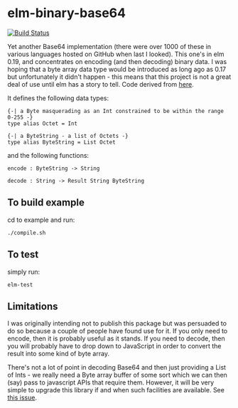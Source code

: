 elm-binary-base64
=================
[![Build Status](https://travis-ci.org/newlandsvalley/elm-binary-base64.svg?branch=master)](https://travis-ci.org/newlandsvalley/elm-binary-base64)

Yet another Base64 implementation (there were over 1000 of these in various languages hosted on GitHub when last I looked).  This one's in elm 0.19, and concentrates on encoding (and then decoding) binary data. I was hoping that a byte array data type would be introduced as long ago as 0.17 but unfortunately it didn't happen - this means that this project is not a great deal of use until elm has a story to tell. Code derived from [here](https://searchcode.com/codesearch/raw/19162450/).

It defines the following data types:

    {-| a Byte masquerading as an Int constrained to be within the range 0-255 -}
    type alias Octet = Int

    {-| a ByteString - a list of Octets -}
    type alias ByteString = List Octet

and the following functions:

    encode : ByteString -> String

    decode : String -> Result String ByteString    


To build example
----------------

cd to example and run:

    ./compile.sh

To test
-------

simply run:

    elm-test

Limitations
-----------

I was originally intending not to publish this package but was persuaded to do so because a couple of people have found use for it.  If you only need to encode, then it is probably useful as it stands.  If you need to decode, then you will probably have to drop down to JavaScript in order to convert the result into some kind of byte array.  

There's not a lot of point in decoding Base64 and then just providing a List of Ints - we really need a Byte array buffer of some sort which we can then (say) pass to javascript APIs that require them.  However, it will be very simple to upgrade this library if and when such facilities are available.  See [this issue](https://groups.google.com/forum/#!topic/elm-discuss/spr621OlUeo).
